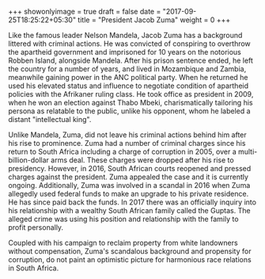 +++
showonlyimage = true
draft = false
date = "2017-09-25T18:25:22+05:30"
title = "President Jacob Zuma"
weight = 0
+++


Like the famous leader Nelson Mandela, Jacob Zuma has a background littered with criminal actions. He was convicted of conspiring to overthrow the apartheid government and imprisoned for 10 years on the notorious Robben Island, alongside Mandela. After his prison sentence ended, he left the country for a number of years, and lived in Mozambique and Zambia, meanwhile gaining power in the ANC political party. When he returned he used his elevated status and influence to negotiate condition of apartheid policies with the Afrikaner ruling class. He took office as president in 2009, when he won an election against Thabo Mbeki, charismatically tailoring his persona as relatable to the public, unlike his opponent, whom he labeled a distant "intellectual king". 

Unlike Mandela, Zuma, did not leave his criminal actions behind him after his rise to prominence. Zuma had a number of criminal charges since his return to South Africa including a charge of corruption in 2005, over a multi-billion-dollar arms deal. These charges were dropped after his rise to presidency. However, in 2016, South African courts reopened and pressed charges against the president. Zuma appealed the case and it is currently ongoing. Additionally, Zuma was involved in a scandal in 2016 when Zuma allegedly used federal funds to make an upgrade to his private residence. He has since paid back the funds. In 2017 there was an officially inquiry into his relationship with a wealthy South African family called the Guptas. The alleged crime was using his position and relationship with the family to profit personally.


Coupled with his campaign to reclaim property from white landowners without compensation, Zuma's scandalous background and propensity for corruption, do not paint an optimistic picture for harmonious race relations in South Africa.



